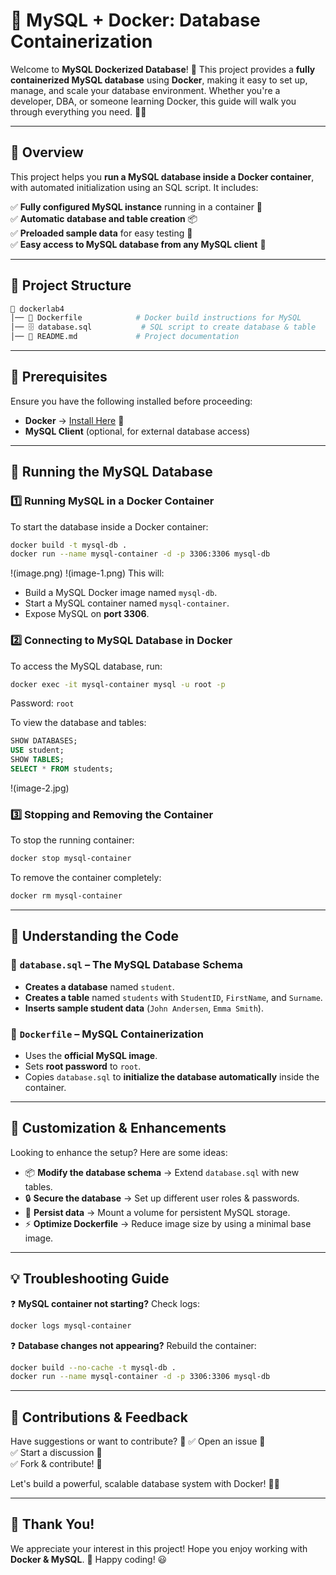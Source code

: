 # 🚀 MySQL + Docker: Database Containerization

Welcome to **MySQL Dockerized Database**! 🎉 This project provides a **fully containerized MySQL database** using **Docker**, making it easy to set up, manage, and scale your database environment. Whether you're a developer, DBA, or someone learning Docker, this guide will walk you through everything you need. 🐳✨

---

## 📌 Overview
This project helps you **run a MySQL database inside a Docker container**, with automated initialization using an SQL script. It includes:

✅ **Fully configured MySQL instance** running in a container 🐬  
✅ **Automatic database and table creation** 📦  
✅ **Preloaded sample data** for easy testing 📝  
✅ **Easy access to MySQL database from any MySQL client** 🔗  

---

## 📂 Project Structure
```bash
📂 dockerlab4
│── 📜 Dockerfile            # Docker build instructions for MySQL
│── 🗄️ database.sql           # SQL script to create database & table
│── 📖 README.md             # Project documentation
```

---

## 🔧 Prerequisites
Ensure you have the following installed before proceeding:
- **Docker** → [Install Here](https://www.docker.com/get-started) 🐳  
- **MySQL Client** (optional, for external database access)

---

## 🚀 Running the MySQL Database
### **1️⃣ Running MySQL in a Docker Container**
To start the database inside a Docker container:
```bash
docker build -t mysql-db .
docker run --name mysql-container -d -p 3306:3306 mysql-db
```
!(image.png)
!(image-1.png)
This will:
- Build a MySQL Docker image named `mysql-db`.
- Start a MySQL container named `mysql-container`.
- Expose MySQL on **port 3306**.

### **2️⃣ Connecting to MySQL Database in Docker**
To access the MySQL database, run:
```bash
docker exec -it mysql-container mysql -u root -p
```
Password: `root`

To view the database and tables:
```sql
SHOW DATABASES;
USE student;
SHOW TABLES;
SELECT * FROM students;
```
!(image-2.jpg)
### **3️⃣ Stopping and Removing the Container**
To stop the running container:
```bash
docker stop mysql-container
```
To remove the container completely:
```bash
docker rm mysql-container
```

---

## 📜 Understanding the Code
### **🔹 `database.sql` – The MySQL Database Schema**
- **Creates a database** named `student`.
- **Creates a table** named `students` with `StudentID`, `FirstName`, and `Surname`.
- **Inserts sample student data** (`John Andersen`, `Emma Smith`).

### **🔹 `Dockerfile` – MySQL Containerization**
- Uses the **official MySQL image**.
- Sets **root password** to `root`.
- Copies `database.sql` to **initialize the database automatically** inside the container.

---

## 🎨 Customization & Enhancements
Looking to enhance the setup? Here are some ideas:
- 📦 **Modify the database schema** → Extend `database.sql` with new tables.
- 🔒 **Secure the database** → Set up different user roles & passwords.
- 🚀 **Persist data** → Mount a volume for persistent MySQL storage.
- ⚡ **Optimize Dockerfile** → Reduce image size by using a minimal base image.

---

## 💡 Troubleshooting Guide
❓ **MySQL container not starting?** Check logs:
```bash
docker logs mysql-container
```

❓ **Database changes not appearing?** Rebuild the container:
```bash
docker build --no-cache -t mysql-db .
docker run --name mysql-container -d -p 3306:3306 mysql-db
```

---

## 🙌 Contributions & Feedback
Have suggestions or want to contribute? 🚀
✅ Open an issue 📝  
✅ Start a discussion 💬  
✅ Fork & contribute! 🎉  

Let's build a powerful, scalable database system with Docker! 🐳✨

---

## 🎉 Thank You!
We appreciate your interest in this project! Hope you enjoy working with **Docker & MySQL**. 🚀 Happy coding! 😃

